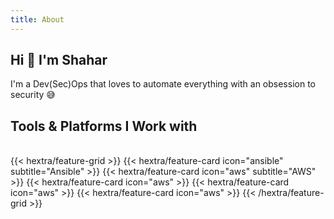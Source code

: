 ```yaml
---
title: About
---
```


## Hi 👋 I'm Shahar 
I'm a Dev(Sec)Ops that loves to automate everything with an obsession to security 😅

## Tools & Platforms I Work with 
<br />
{{< hextra/feature-grid >}}
{{< hextra/feature-card icon="ansible" subtitle="Ansible" >}}
{{< hextra/feature-card icon="aws" subtitle="AWS" >}}
{{< hextra/feature-card icon="aws" >}}
{{< hextra/feature-card icon="aws" >}}
{{< hextra/feature-card icon="aws" >}}
{{< /hextra/feature-grid >}}
